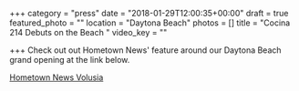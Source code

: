 +++
category = "press"
date = "2018-01-29T12:00:35+00:00"
draft = true
featured_photo = ""
location = "Daytona Beach"
photos = []
title = "Cocina 214 Debuts on the Beach "
video_key = ""

+++
Check out out Hometown News' feature around our Daytona Beach grand opening at the link below. 

[Hometown News Volusia ](https://www.hometownnewsvolusia.com/business/landshark-and-cocina-debut-on-the-beach/article_44b0e100-ff86-11e7-b0c7-079a7d71b1cc.html)